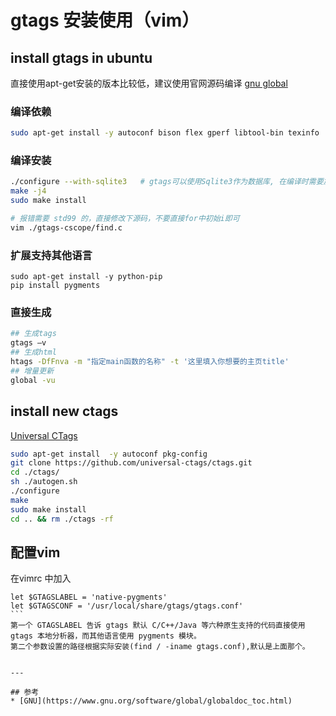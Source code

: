 # gtags 安装使用（vim）

## install gtags in ubuntu

直接使用apt-get安装的版本比较低，建议使用官网源码编译
[gnu global](https://www.gnu.org/software/global/download.html)


### 编译依赖
```bash
sudo apt-get install -y autoconf bison flex gperf libtool-bin texinfo
```

### 编译安装
```bash
./configure --with-sqlite3   # gtags可以使用Sqlite3作为数据库, 在编译时需要加这个参数
make -j4
sudo make install
```
```bash
# 报错需要 std99 的，直接修改下源码，不要直接for中初始i即可
vim ./gtags-cscope/find.c 
```

### 扩展支持其他语言
```
sudo apt-get install -y python-pip
pip install pygments
```

### 直接生成
```bash
## 生成tags
gtags –v
## 生成html
htags -DfFnva -m "指定main函数的名称" -t '这里填入你想要的主页title'
## 增量更新
global -vu
```

## install new ctags
[ Universal CTags ](https://github.com/universal-ctags/ctags/blob/master/docs/autotools.rst)

```bash
sudo apt-get install  -y autoconf pkg-config
git clone https://github.com/universal-ctags/ctags.git
cd ./ctags/
sh ./autogen.sh
./configure
make
sudo make install
cd .. && rm ./ctags -rf
```


## 配置vim

在vimrc 中加入
````vimrc
let $GTAGSLABEL = 'native-pygments'
let $GTAGSCONF = '/usr/local/share/gtags/gtags.conf'
```
第一个 GTAGSLABEL 告诉 gtags 默认 C/C++/Java 等六种原生支持的代码直接使用 gtags 本地分析器，而其他语言使用 pygments 模块。
第二个参数设置的路径根据实际安装(find / -iname gtags.conf),默认是上面那个。


---

## 参考
* [GNU](https://www.gnu.org/software/global/globaldoc_toc.html)

